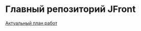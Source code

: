 # Главный репозиторий JFront 

[Актуальный план работ](https://github.com/Jepria/doc/blob/master/jfront/jfront-plan.md)
